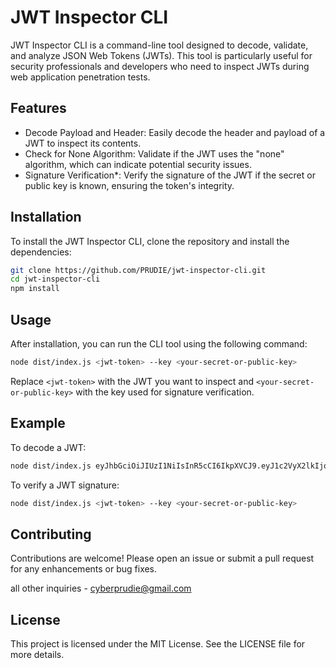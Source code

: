 # JWT Inspector CLI

JWT Inspector CLI is a command-line tool designed to decode, validate, and analyze JSON Web Tokens (JWTs). This tool is particularly useful for security professionals and developers who need to inspect JWTs during web application penetration tests.

## Features

- Decode Payload and Header: Easily decode the header and payload of a JWT to inspect its contents.
- Check for None Algorithm: Validate if the JWT uses the "none" algorithm, which can indicate potential security issues.
- Signature Verification*: Verify the signature of the JWT if the secret or public key is known, ensuring the token's integrity.

## Installation

To install the JWT Inspector CLI, clone the repository and install the dependencies:

```bash
git clone https://github.com/PRUDIE/jwt-inspector-cli.git
cd jwt-inspector-cli
npm install
```

## Usage

After installation, you can run the CLI tool using the following command:

```bash
node dist/index.js <jwt-token> --key <your-secret-or-public-key>
```

Replace `<jwt-token>` with the JWT you want to inspect and `<your-secret-or-public-key>` with the key used for signature verification.

## Example

To decode a JWT:

```bash
node dist/index.js eyJhbGciOiJIUzI1NiIsInR5cCI6IkpXVCJ9.eyJ1c2VyX2lkIjoxMjM0NTY3ODkwIiwibmFtZSI6IkpvaG4gRG9lIiwiaWF0IjoxNTE2MjM5MDIyfQ.SflKxwRJSMeKKF2QT4fwpMeJf36POk6yJV_adQssw5c
```

To verify a JWT signature:

```bash
node dist/index.js <jwt-token> --key <your-secret-or-public-key>
```

## Contributing

Contributions are welcome! Please open an issue or submit a pull request for any enhancements or bug fixes.

all other inquiries - cyberprudie@gmail.com

## License

This project is licensed under the MIT License. See the LICENSE file for more details.